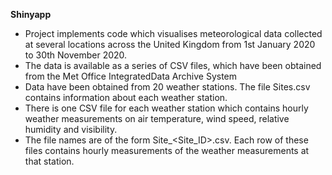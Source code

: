 <b>Shinyapp</b><br/>


- Project implements code which visualises meteorological data collected at several locations across the United Kingdom from 1st January 2020 to 30th November 2020.
- The data is available as a series of CSV files, which have been obtained from the Met Office IntegratedData Archive System
- Data have been obtained from 20 weather stations. The file Sites.csv contains information about each weather station.
- There is one CSV file for each weather station which contains hourly weather measurements on air temperature, wind speed, relative humidity and visibility.
- The file names are of the form Site_<Site_ID>.csv. Each row of these files contains hourly measurements of the weather measurements at that station.
